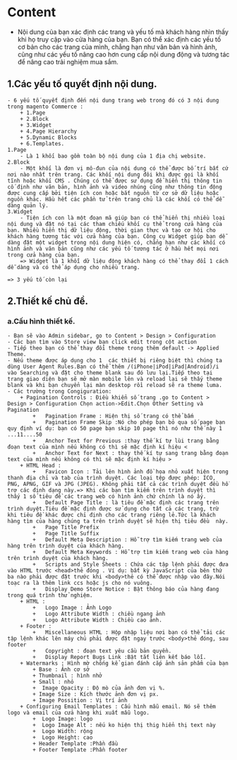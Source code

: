 # Content 
 - Nội dung của bạn xác định các trang và yếu tố mà khách hàng nhìn thấy khi họ truy cập vào cửa hàng của bạn. Bạn có thể xác định các yếu tố cơ bản cho các trang của mình, chẳng hạn như văn bản và hình ảnh, cũng như các yếu tố nâng cao hơn cung cấp nội dung động và tương tác để nâng cao trải nghiệm mua sắm.

## 1.Các yếu tố quyết định nội dung.
    - 6 yếu tố quyết định đến nội dung trang web trong đó có 3 nội dung trong magento Commerce :
        + 1.Page
        + 2.Block
        + 3.Widget
        + 4.Page Hierarchy
        + 5.Dynamic Blocks
        + 6.Templates.
    1.Page
        - Là 1 khối bao gồm toàn bộ nội dung của 1 địa chị website.
    2.Block 
        - Một khối là đơn vị mô-đun của nội dung có thể được bố trí bất cứ nơi nào nhất trên trang. Các khối nội dung đôi khi được gọi là khối tĩnh hoặc khối CMS . Chúng có thể được sử dụng để hiển thị thông tin cố định như văn bản, hình ảnh và video nhúng cũng như thông tin động được cung cấp bởi tiện ích con hoặc bắt nguồn từ cơ sở dữ liệu hoặc nguồn khác. Hầu hết các phần tử trên trang chủ là các khối có thể dễ dàng quản lý.
    3.Widget
        - Tiện ích con là một đoạn mã giúp bạn có thể hiển thị nhiều loại nội dung và đặt nó tại các tham chiếu khối cụ thể trong cửa hàng của bạn. Nhiều hiển thị dữ liệu động, thời gian thực và tạo cơ hội cho khách hàng tương tác với cửa hàng của bạn. Công cụ Widget giúp bạn dễ dàng đặt một widget trong nội dung hiện có, chẳng hạn như các khối có hình ảnh và văn bản cũng như các yếu tố tương tác ở hầu hết mọi nơi trong cửa hàng của bạn.
        => Widget là 1 khỗi dữ liệu động khách hàng có thể thay đổi 1 cách dễ dàng và có thể áp dụng cho nhiều trang.

    => 3 yếu tố còn lại 
## 2.Thiết kế chủ đề.
### a.Cấu hình thiết kế.
    - Bạn sẽ vào Admin sidebar, go to Content > Design > Configuration 
    - Các bạn tìm vào Store view bạn click edit trong cột action 
    - Tiếp theo bạn có thể thay đổi theme trong thêm default -> Applied Theme.
    - Nếu theme được áp dụng cho 1  các thiết bị riêng biệt thì chúng ta dùng User Agent Rules.Bạn có thể thêm /(iPhone|iPod|iPad|Android)/i vào Searching và đặt cho theme blank sau đó lưu lại.Tiếp theo tại trang giao diện bạn sẽ mở màn mobile lên và reload lại sẽ thấy theme blank và khi bạn chuyển lại màn desktop rồi reload sẽ ra theme luma.
    - Các trường trong Congiguration:
        + Pagination Controls : Điều khiển số trang .go to Content > Design > Configuration Chọn action->Edit.Chọn Other Setting và Pagination
            +   Pagination Frame : Hiện thị số trang có thể bấm
            +   Pagination Frame Skip :Nó cho phép bạn bỏ qua số page bạn quy định ví dụ: bạn có 50 page bạn skip 10 page thì nó như thế này 1 ...11....50
            +   Anchor Text for Previous :thay thế kí tự lùi trang bằng đoạn text của mình nếu không có thì sẽ mặc định kí hiệu <
            +   Anchor Text for Next : thay thế kí tự sang trang bằng đoạn text của mình nếu không có thì sẽ mặc định kí hiệu >
        + HTML Head :
            +   Favicon Icon : Tải lên hình ảnh đồ họa nhỏ xuất hiện trong thanh địa chỉ và tab của trình duyệt. Các loại tệp được phép: ICO, PNG, APNG, GIF và JPG (JPEG). Không phải tất cả các trình duyệt đều hỗ trợ các định dạng này.=> Khi các bạn tìm kiếm trên trình duyệt thì thấy 1 số tiêu đề các trang web có hình ảnh chứ chính là nó ấy.
            +   Default Page Title : là tiêu đề mặc định các trang trên trình duyệt.Tiêu đề mặc định được sử dụng cho tất cả các trang, trừ khi tiêu đề khác được chỉ định cho các trang riêng lẻ.Tức là khách hàng tìm của hàng chúng ta trên trình duyệt sẽ hiện thị tiêu đều  này.
            +   Page Title Prefix
            +   Page Title Suffix
            +   Default Meta Description : Hỗ trợ tìm kiếm trang web của hàng trên trình duyệt của khách hàng.
            +   Default Meta Keywords : Hỗ trợ tìm kiếm trang web của hàng trên trình duyệt của khách hàng.
            +   Scripts and Style Sheets : Chứa các tập lệnh phải được đưa vào HTML trước <head>thẻ đóng . Ví dụ: bất kỳ JavaScript của bên thứ ba nào phải được đặt trước khi <body>thẻ có thể được nhập vào đây.Nói toạc ra là thêm link ccs hoặc js cho nó vuông.
            +   Display Demo Store Notice : Bật thông báo của hàng đang trong quá trình thử nghiệm.
        + HTML :
            +   Logo Image : Ảnh Logo
            +   Logo Attribute Width : chiều ngang ảnh
            +   Logo Attribute Width : Chiều cao ảnh.
        + Footer :
            +   Miscellaneous HTML : Hộp nhập liệu nơi bạn có thể tải các tập lệnh khác lên máy chủ phải được đặt ngay trước <body>thẻ đóng, sau footer
            +   Copyright : đoạn text yêu cầu bản quyền.
            +   Display Report Bugs Link :Bật tắt liên kết báo lỗi.
        + Watermarks : Hình mờ chống kể gian đánh cắp ảnh sản phẩm của bạn 
            + Base : Ảnh cơ sở
            + Thumbnail : hình nhở
            + Small : nhỏ
            +  Image Opacity : Độ mò của ảnh đơn vị %.
            + Image Size : Kích thước ảnh đơn vị px.
            + Image Possition : Vị trí ảnh 
        + Configuring Email Templates : Cấu hình mẫu email. Nó sẽ thêm logo và email của cửa hàng khi xuất mẫu logo.
            +  Logo Image: logo
            +  Logo Image Alt : nếu ko hiện thị thig hiển thị text này
            +  Logo Width: rộng
            +  Logo Height: cao
            + Header Template :Phần đầu  
            + Footer Template :Phần footer

